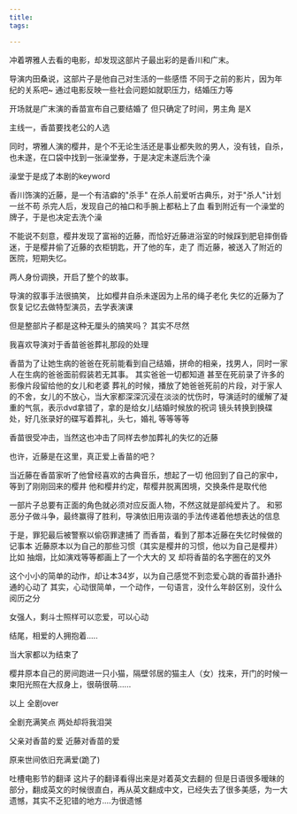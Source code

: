 ```yaml
---
title:
tags:

---
```

冲着堺雅人去看的电影，却发现这部片子最出彩的是香川和广末。
<!-- more -->

导演内田桑说，这部片子是他自己对生活的一些感悟
不同于之前的影片，因为年纪的关系吧~
通过电影反映一些社会问题如就职压力，结婚压力等

开场就是广末演的香苗宣布自己要结婚了
但只确定了时间，男主角 是X

主线一，香苗要找老公的人选


同时，堺雅人演的樱井，是个不无论生活还是事业都失败的男人，没有钱，自杀，也未遂，在口袋中找到一张澡堂券，于是决定未遂后洗个澡

澡堂于是成了本剧的keyword

香川饰演的近藤，是一个有洁癖的"杀手"
在杀人前爱听古典乐，对于"杀人"计划一丝不苟
杀完人后，发现自己的袖口和手腕上都粘上了血
看到附近有一个澡堂的牌子，于是也决定去洗个澡


不能说不刻意，樱井发现了富裕的近藤，而恰好近藤进浴室的时候踩到肥皂摔倒昏迷，于是樱井偷了近藤的衣柜钥匙，开了他的车，走了
而近藤，被送入了附近的医院，短期失忆。

两人身份调换，开启了整个的故事。

导演的叙事手法很搞笑，
比如樱井自杀未遂因为上吊的绳子老化
失忆的近藤为了恢复记忆去做特型演员，去学表演课

但是整部片子都是这种无厘头的搞笑吗？
其实不尽然

我喜欢导演对于香苗爸爸葬礼那段的处理

香苗为了让她生病的爸爸在死前能看到自己结婚，拼命的相亲，找男人，同时一家人在生病的爸爸面前假装若无其事。
其实爸爸一切都知道
甚至在死前录了许多的影像片段留给他的女儿和老婆
葬礼的时候，播放了她爸爸死前的片段，对于家人的不舍，女儿的不放心，当大家都深深沉浸在淡淡的忧伤时，导演适时的缓解了凝重的气氛，表示dvd拿错了，拿的是给女儿结婚时候放的祝词
镜头转换到换碟处，好几张录好的碟写着葬礼，头七，婚礼 等等等等

香苗很受冲击，当然这也冲击了同样去参加葬礼的失忆的近藤

也许，近藤是在这里，真正爱上香苗的吧？

当近藤在香苗家听了他曾经喜欢的古典音乐，想起了一切
他回到了自己的家中，等到了刚刚回来的樱井
他和樱井约定，帮樱井脱离困境，交换条件是取代他

一部片子总要有正面的角色就必须对应反面人物，不然这就是部纯爱片了。
和邪恶分子做斗争，最终赢得了胜利，导演依旧用诙谐的手法传递着他想表达的信息


于是，罪犯最后被警察以偷窃罪逮捕了
而香苗，看到了那本近藤在失忆时候做的记事本
近藤原本以为自己的那些习惯（其实是樱井的习惯，他以为自己是樱井）
比如 抽烟，比如演戏等等都画上了一个大大的 叉
却将香苗的名字圈在的叉外

这个小小的简单的动作，却让本34岁，以为自己感觉不到恋爱心跳的香苗扑通扑通的心动了
其实，心动很简单，一个动作，一句语言，没什么年龄区别，没什么阅历之分

女强人，剩斗士照样可以恋爱，可以心动

结尾，相爱的人拥抱着.....

当大家都以为结束了

樱井原本自己的房间跑进一只小猫，隔壁邻居的猫主人（女）找来，开门的时候一束阳光照在大叔身上，很萌很萌......


以上 全剧over


全剧充满笑点
两处却将我泪哭

父亲对香苗的爱
近藤对香苗的爱

原来世间依旧充满爱(跪了)


吐槽电影节的翻译
这片子的翻译看得出来是对着英文去翻的
但是日语很多暧昧的部分，翻成英文的时候很直白，再从英文翻成中文，已经失去了很多美感，为一大遗憾，其实不乏犯错的地方....为很遗憾